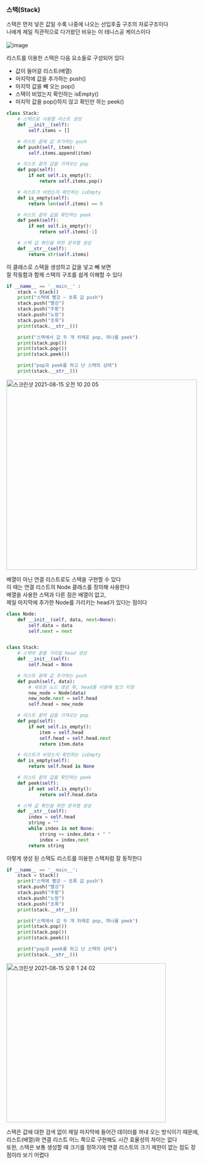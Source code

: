 ### 스택(Stack)

스택은 먼저 넣은 값일 수록 나중에 나오는 선입후출 구조의 자료구조이다  
나에게 제일 직관적으로 다가왔던 비유는 이 테니스공 케이스이다  
<br/>
![image](https://user-images.githubusercontent.com/80666066/129440413-707bddf4-0667-4022-a844-29043a6570b9.png)

리스트를 이용한 스택은 다음 요소들로 구성되어 있다  
- 값이 들어갈 리스트(배열)
- 마지막에 값을 추가하는 push()
- 마지막 값을 빼 오는 pop()
- 스택이 비었는지 확인하는 isEmpty()
- 마지막 값을 pop()하지 않고 확인만 하는 peek()


```python
class Stack:
    # 스택으로 사용할 리스트 생성
    def __init__(self):
        self.items = []

    # 리스트 끝에 값 추가하는 push
    def push(self, item):
        self.items.append(item)

    # 리스트 끝의 값을 가져오는 pop
    def pop(self):
        if not self.is_empty():
            return self.items.pop()

    # 리스트가 비었는지 확인하는 isEmpty
    def is_empty(self):
        return len(self.items) == 0

    # 리스트 끝의 값을 확인하는 peek
    def peek(self):
        if not self.is_empty():
            return self.items[-1]

    # 스택 값 확인을 위한 문자열 생성
    def __str__(self):
        return str(self.items)
```

이 클래스로 스택을 생성하고 값을 넣고 빼 보면  
잘 작동함과 함께 스택의 구조를 쉽게 이해할 수 있다  

```python
if __name__ == '__main__' :
    stack = Stack()
    print("스택에 빨강 ~ 초록 값 push")
    stack.push("빨강")
    stack.push("주황")
    stack.push("노랑")
    stack.push("초록")
    print(stack.__str__())

    print("스택에서 값 두 개 차례로 pop, 하나를 peek")
    print(stack.pop())
    print(stack.pop())
    print(stack.peek())

    print("pop과 peek를 하고 난 스택의 상태")
    print(stack.__str__())
```

<img width="496" alt="스크린샷 2021-08-15 오전 10 20 05" src="https://user-images.githubusercontent.com/80666066/129463981-63873fb2-0e86-42d6-8454-8bf2a02d78a0.png">

<br/>

배열이 아닌 연결 리스트로도 스택을 구현할 수 있다  
이 때는 연결 리스트의 Node 클래스를 정의해 사용한다  
배열을 사용한 스택과 다른 점은 배열이 없고,  
제일 마지막에 추가한 Node를 가리키는 head가 있다는 점이다  

```python
class Node:
    def __init__(self, data, next=None):
        self.data = data
        self.next = next


class Stack:
    # 스택의 끝을 가리킬 head 생성
    def __init__(self):
        self.head = None

    # 리스트 끝에 값 추가하는 push
    def push(self, data):
        # 새로운 노드 생성 후, head를 이용해 링크 지정
        new_node = Node(data)
        new_node.next = self.head
        self.head = new_node

    # 리스트 끝의 값을 가져오는 pop
    def pop(self):
        if not self.is_empty():
            item = self.head
            self.head = self.head.next
            return item.data

    # 리스트가 비었는지 확인하는 isEmpty
    def is_empty(self):
        return self.head is None

    # 리스트 끝의 값을 확인하는 peek
    def peek(self):
        if not self.is_empty():
            return self.head.data

    # 스택 값 확인을 위한 문자열 생성
    def __str__(self):
        index = self.head
        string = ""
        while index is not None:
            string += index.data + " "
            index = index.next
        return string
```

이렇게 생성 된 스택도 리스트를 이용한 스택처럼 잘 동작한다  

```python
if __name__ == '__main__':
    stack = Stack()
    print("스택에 빨강 ~ 초록 값 push")
    stack.push("빨강")
    stack.push("주황")
    stack.push("노랑")
    stack.push("초록")
    print(stack.__str__())

    print("스택에서 값 두 개 차례로 pop, 하나를 peek")
    print(stack.pop())
    print(stack.pop())
    print(stack.peek())

    print("pop과 peek를 하고 난 스택의 상태")
    print(stack.__str__())
```

<img width="415" alt="스크린샷 2021-08-15 오후 1 24 02" src="https://user-images.githubusercontent.com/80666066/129467087-dd416365-ca3a-4857-ba55-f29642097911.png">

스택은 값에 대한 검색 없이 제일 마지막에 들어간 데이터를 꺼내 오는 방식이기 때문에,  
리스트(배열)와 연결 리스트 어느 쪽으로 구현해도 시간 효율성의 차이는 없다  
또한, 스택은 보통 생성할 때 크기를 정하기에 연결 리스트의 크기 제한이 없는 점도 장점이라 보기 어렵다  

<br/>

